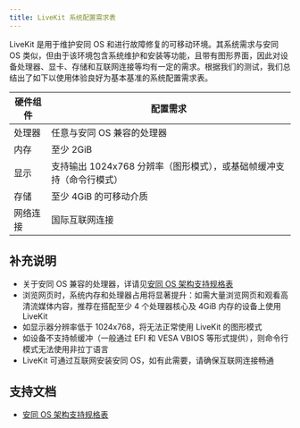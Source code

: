 ```yaml
---
title: LiveKit 系统配置需求表
---
```


LiveKit 是用于维护安同 OS 和进行故障修复的可移动环境。其系统需求与安同 OS 类似，但由于该环境包含系统维护和安装等功能，且带有图形界面，因此对设备处理器、显卡、存储和互联网连接等均有一定的需求。根据我们的测试，我们总结出了如下以使用体验良好为基本基准的系统配置需求表。

| 硬件组件 | 配置需求                                                             |
| -------- | -------------------------------------------------------------------- |
| 处理器   | 任意与安同 OS 兼容的处理器                                           |
| 内存     | 至少 2GiB                                                            |
| 显示     | 支持输出 1024x768 分辨率（图形模式），或基础帧缓冲支持（命令行模式） |
| 存储     | 至少 4GiB 的可移动介质                                               |
| 网络连接 | 国际互联网连接                                                       |

## 补充说明

- 关于安同 OS 兼容的处理器，详请见[安同 OS 架构支持规格表](/aosc-os/isa)
- 浏览网页时，系统内存和处理器占用将显著提升：如需大量浏览网页和观看高清流媒体内容，推荐在搭配至少 4 个处理器核心及 4GiB 内存的设备上使用 LiveKit
- 如显示器分辨率低于 1024x768，将无法正常使用 LiveKit 的图形模式
- 如设备不支持帧缓冲（一般通过 EFI 和 VESA VBIOS 等形式提供），则命令行模式无法使用非拉丁语言
- LiveKit 可通过互联网安装安同 OS，如有此需要，请确保互联网连接畅通

## 支持文档

- [安同 OS 架构支持规格表](/aosc-os/isa)

